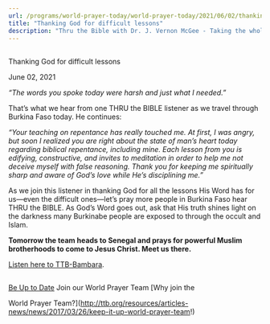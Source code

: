 ```yaml
---
url: /programs/world-prayer-today/world-prayer-today/2021/06/02/thanking-god-for-difficult-lessons
title: "Thanking God for difficult lessons"
description: "Thru the Bible with Dr. J. Vernon McGee - Taking the whole Word to the whole world"
---
```







## 
 Thanking God for difficult lessons


June 02, 2021




*“The words you spoke today were harsh and just what I needed.”*

That’s what we hear from one THRU the BIBLE listener as we travel through Burkina Faso today. He continues:

*“Your teaching on repentance has really touched me. At first, I was angry, but soon I realized you are right about the state of man’s heart today regarding biblical repentance, including mine. Each lesson from you is edifying, constructive, and invites to meditation in order to help me not deceive myself with false reasoning. Thank you for keeping me spiritually sharp and aware of God’s love while He’s disciplining me.”*

As we join this listener in thanking God for all the lessons His Word has for us—even the difficult ones—let’s pray more people in Burkina Faso hear THRU the BIBLE. As God’s Word goes out, ask that His truth shines light on the darkness many Burkinabe people are exposed to through the occult and Islam.

**Tomorrow the team heads to Senegal and prays for powerful Muslim brotherhoods to come to Jesus Christ. Meet us there.**

[Listen here to TTB-Bambara](https://ttb.twr.org/home/day,0301/language,BAM).







## 




[Be Up to Date](http://feeds.feedburner.com/WorldPrayerToday "World Prayer Today RSS Feed")
Join our World Prayer Team
[Why join the  

World Prayer Team?](http://ttb.org/resources/articles-news/news/2017/03/26/keep-it-up-world-prayer-team!)





